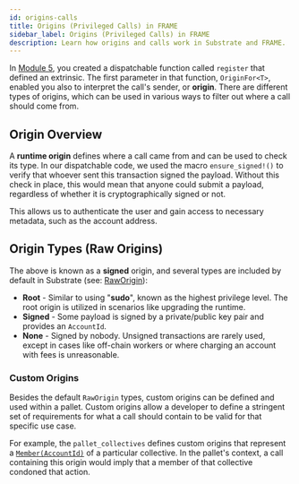 ```yaml
---
id: origins-calls
title: Origins (Privileged Calls) in FRAME
sidebar_label: Origins (Privileged Calls) in FRAME
description: Learn how origins and calls work in Substrate and FRAME.
---
```


In [Module 5](../section5/dispatchable.md), you created a dispatchable function called `register` that defined an extrinsic.  The first parameter in that function, `OriginFor<T>`, enabled you also to interpret the call's sender, or **origin**.  There are different types of origins, which can be used in various ways to filter out where a call should come from.

## Origin Overview

A **runtime origin** defines where a call came from and can be used to check its type.  In our dispatchable code, we used the macro `ensure_signed!()` to verify that whoever sent this transaction signed the payload.  Without this check in place, this would mean that anyone could submit a payload, regardless of whether it is cryptographically signed or not.

This allows us to authenticate the user and gain access to necessary metadata, such as the account address.

## Origin Types (Raw Origins)

The above is known as a **signed** origin, and several types are included by default in Substrate (see: [RawOrigin](https://paritytech.github.io/substrate/master/frame_support/dispatch/enum.RawOrigin.html)):

- **Root** - Similar to using "**sudo**", known as the highest privilege level.  The root origin is utilized in scenarios like upgrading the runtime.
- **Signed** - Some payload is signed by a private/public key pair and provides an `AccountId`. 
- **None** - Signed by nobody.  Unsigned transactions are rarely used, except in cases like off-chain workers or where charging an account with fees is unreasonable.

### Custom Origins

Besides the default `RawOrigin` types, custom origins can be defined and used within a pallet.  Custom origins allow a developer to define a stringent set of requirements for what a call should contain to be valid for that specific use case.

For example, the `pallet_collectives` defines custom origins that represent a [`Member(AccountId)`](https://github.com/paritytech/substrate/blob/master/frame/collective/src/lib.rs#L139) of a particular collective.  In the pallet's context, a call containing this origin would imply that a member of that collective condoned that action.